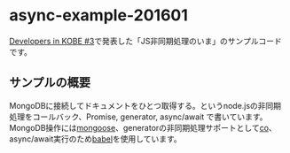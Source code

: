# async-example-201601

[Developers in KOBE #3](http://devkobe.connpass.com/event/24384/)で発表した「JS非同期処理のいま」のサンプルコードです。

## サンプルの概要

MongoDBに接続してドキュメントをひとつ取得する。というnode.jsの非同期処理をコールバック、Promise, generator, async/await で書いています。
MongoDB操作には[mongoose](http://mongoosejs.com/)、generatorの非同期処理サポートとして[co](https://github.com/tj/co)、async/await実行のため[babel](https://babeljs.io/)を使用しています。
